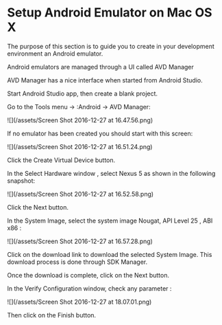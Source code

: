 # Setup Android Emulator on Mac OS X

The purpose of this section is to guide you to create in your development environment an Android emulator.

Android emulators are managed through a UI called AVD Manager

AVD Manager has a nice interface when started from Android Studio.

Start Android Studio app, then create a blank project.

Go to the Tools menu -&gt; :Android -&gt; AVD Manager:

![](/assets/Screen Shot 2016-12-27 at 16.47.56.png)

If no emulator has been created you should start with this screen:

![](/assets/Screen Shot 2016-12-27 at 16.51.24.png)

Click the Create Virtual Device button.

In the Select Hardware window , select Nexus 5 as shown in the following snapshot:

![](/assets/Screen Shot 2016-12-27 at 16.52.58.png)

Click the Next button.

In the System Image, select the system image Nougat, API Level 25 , ABI x86 :

![](/assets/Screen Shot 2016-12-27 at 16.57.28.png)

Click on the download link to download the selected System Image. This download process is done through SDK Manager.

Once the download is complete, click on the Next button.

In the Verify Configuration window, check any parameter :

![](/assets/Screen Shot 2016-12-27 at 18.07.01.png)

Then click on the Finish button.
